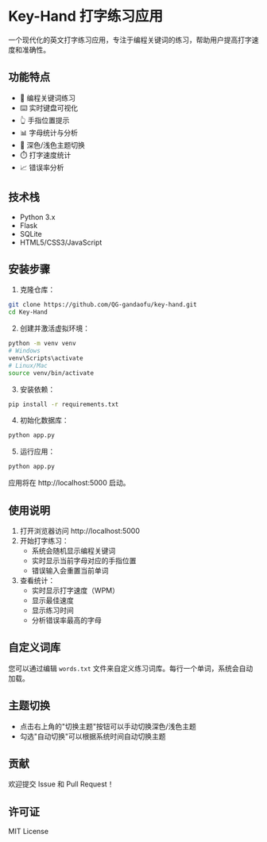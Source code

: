 # Key-Hand 打字练习应用

一个现代化的英文打字练习应用，专注于编程关键词的练习，帮助用户提高打字速度和准确性。

## 功能特点

- 🎯 编程关键词练习
- ⌨️ 实时键盘可视化
- 👆 手指位置提示
- 📊 字母统计与分析
- 🌙 深色/浅色主题切换
- ⏱️ 打字速度统计
- 📈 错误率分析

## 技术栈

- Python 3.x
- Flask
- SQLite
- HTML5/CSS3/JavaScript

## 安装步骤

1. 克隆仓库：
```bash
git clone https://github.com/QG-gandaofu/key-hand.git
cd Key-Hand
```

2. 创建并激活虚拟环境：
```bash
python -m venv venv
# Windows
venv\Scripts\activate
# Linux/Mac
source venv/bin/activate
```

3. 安装依赖：
```bash
pip install -r requirements.txt
```

4. 初始化数据库：
```bash
python app.py
```

5. 运行应用：
```bash
python app.py
```

应用将在 http://localhost:5000 启动。

## 使用说明

1. 打开浏览器访问 http://localhost:5000
2. 开始打字练习：
   - 系统会随机显示编程关键词
   - 实时显示当前字母对应的手指位置
   - 错误输入会重置当前单词
3. 查看统计：
   - 实时显示打字速度（WPM）
   - 显示最佳速度
   - 显示练习时间
   - 分析错误率最高的字母

## 自定义词库

您可以通过编辑 `words.txt` 文件来自定义练习词库。每行一个单词，系统会自动加载。

## 主题切换

- 点击右上角的"切换主题"按钮可以手动切换深色/浅色主题
- 勾选"自动切换"可以根据系统时间自动切换主题

## 贡献

欢迎提交 Issue 和 Pull Request！

## 许可证

MIT License 